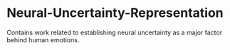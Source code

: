 # Neural-Uncertainty-Representation
Contains work related to establishing neural uncertainty as a major factor behind human emotions.
